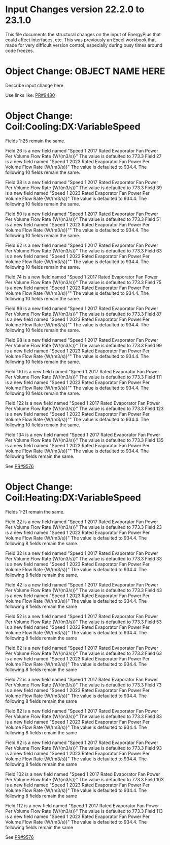Input Changes version 22.2.0 to 23.1.0
=============

This file documents the structural changes on the input of EnergyPlus that could affect interfaces, etc.
This was previously an Excel workbook that made for very difficult version control, especially during busy times around code freezes.

# Object Change: OBJECT NAME HERE

Describe input change here

Use links like: [PR#9480](https://github.com/NREL/EnergyPlus/pull/9480/)

# Object Change: Coil:Cooling:DX:VariableSpeed

Fields 1-25 remain the same.

Field 26 is a new field named "Speed 1 2017 Rated Evaporator Fan Power Per Volume Flow Rate {W/(m3/s)}"
The value is defaulted to 773.3
Field 27 is a new field named "Speed 1 2023 Rated Evaporator Fan Power Per Volume Flow Rate {W/(m3/s)}"
The value is defaulted to 934.4.
The following 10 fields remain the same. 

Field 38 is a new field named "Speed 1 2017 Rated Evaporator Fan Power Per Volume Flow Rate {W/(m3/s)}"
The value is defaulted to 773.3
Field 39 is a new field named "Speed 1 2023 Rated Evaporator Fan Power Per Volume Flow Rate {W/(m3/s)}"
The value is defaulted to 934.4.
The following 10 fields remain the same.

Field 50 is a new field named "Speed 1 2017 Rated Evaporator Fan Power Per Volume Flow Rate {W/(m3/s)}"
The value is defaulted to 773.3
Field 51 is a new field named "Speed 1 2023 Rated Evaporator Fan Power Per Volume Flow Rate {W/(m3/s)}""
The value is defaulted to 934.4.
The following 10 fields remain the same.

Field 62 is a new field named "Speed 1 2017 Rated Evaporator Fan Power Per Volume Flow Rate {W/(m3/s)}"
The value is defaulted to 773.3
Field 63 is a new field named "Speed 1 2023 Rated Evaporator Fan Power Per Volume Flow Rate {W/(m3/s)}""
The value is defaulted to 934.4.
The following 10 fields remain the same. 

Field 74 is a new field named "Speed 1 2017 Rated Evaporator Fan Power Per Volume Flow Rate {W/(m3/s)}"
The value is defaulted to 773.3
Field 75 is a new field named "Speed 1 2023 Rated Evaporator Fan Power Per Volume Flow Rate {W/(m3/s)}""
The value is defaulted to 934.4.
The following 10 fields remain the same.

Field 86 is a new field named "Speed 1 2017 Rated Evaporator Fan Power Per Volume Flow Rate {W/(m3/s)}"
The value is defaulted to 773.3
Field 87 is a new field named "Speed 1 2023 Rated Evaporator Fan Power Per Volume Flow Rate {W/(m3/s)}""
The value is defaulted to 934.4.
The following 10 fields remain the same.

Field 98 is a new field named "Speed 1 2017 Rated Evaporator Fan Power Per Volume Flow Rate {W/(m3/s)}"
The value is defaulted to 773.3
Field 99 is a new field named "Speed 1 2023 Rated Evaporator Fan Power Per Volume Flow Rate {W/(m3/s)}""
The value is defaulted to 934.4.
The following 10 fields remain the same.

Field 110 is a new field named "Speed 1 2017 Rated Evaporator Fan Power Per Volume Flow Rate {W/(m3/s)}"
The value is defaulted to 773.3
Field 111 is a new field named "Speed 1 2023 Rated Evaporator Fan Power Per Volume Flow Rate {W/(m3/s)}""
The value is defaulted to 934.4.
The following 10 fields remain the same.

Field 122 is a new field named "Speed 1 2017 Rated Evaporator Fan Power Per Volume Flow Rate {W/(m3/s)}"
The value is defaulted to 773.3
Field 123 is a new field named "Speed 1 2023 Rated Evaporator Fan Power Per Volume Flow Rate {W/(m3/s)}""
The value is defaulted to 934.4.
The following 10 fields remain the same.

Field 134 is a new field named "Speed 1 2017 Rated Evaporator Fan Power Per Volume Flow Rate {W/(m3/s)}"
The value is defaulted to 773.3
Field 135 is a new field named "Speed 1 2023 Rated Evaporator Fan Power Per Volume Flow Rate {W/(m3/s)}""
The value is defaulted to 934.4.
The following fields remain the same.

See [PR#9576](https://github.com/NREL/EnergyPlus/pull/9756)

# Object Change: Coil:Heating:DX:VariableSpeed

Fields 1-21 remain the same.

Field 22 is a new field named "Speed 1 2017 Rated Evaporator Fan Power Per Volume Flow Rate {W/(m3/s)}"
The value is defaulted to 773.3
Field 23 is a new field named "Speed 1 2023 Rated Evaporator Fan Power Per Volume Flow Rate {W/(m3/s)}"
The value is defaulted to 934.4.
The following 8 fields remain the same.

Field 32 is a new field named "Speed 1 2017 Rated Evaporator Fan Power Per Volume Flow Rate {W/(m3/s)}"
The value is defaulted to 773.3
Field 33 is a new field named "Speed 1 2023 Rated Evaporator Fan Power Per Volume Flow Rate {W/(m3/s)}"
The value is defaulted to 934.4.
The following 8 fields remain the same.

Field 42 is a new field named "Speed 1 2017 Rated Evaporator Fan Power Per Volume Flow Rate {W/(m3/s)}"
The value is defaulted to 773.3
Field 43 is a new field named "Speed 1 2023 Rated Evaporator Fan Power Per Volume Flow Rate {W/(m3/s)}"
The value is defaulted to 934.4.
The following 8 fields remain the same

Field 52 is a new field named "Speed 1 2017 Rated Evaporator Fan Power Per Volume Flow Rate {W/(m3/s)}"
The value is defaulted to 773.3
Field 53 is a new field named "Speed 1 2023 Rated Evaporator Fan Power Per Volume Flow Rate {W/(m3/s)}"
The value is defaulted to 934.4.
The following 8 fields remain the same

Field 62 is a new field named "Speed 1 2017 Rated Evaporator Fan Power Per Volume Flow Rate {W/(m3/s)}"
The value is defaulted to 773.3
Field 63 is a new field named "Speed 1 2023 Rated Evaporator Fan Power Per Volume Flow Rate {W/(m3/s)}"
The value is defaulted to 934.4.
The following 8 fields remain the same

Field 72 is a new field named "Speed 1 2017 Rated Evaporator Fan Power Per Volume Flow Rate {W/(m3/s)}"
The value is defaulted to 773.3
Field 73 is a new field named "Speed 1 2023 Rated Evaporator Fan Power Per Volume Flow Rate {W/(m3/s)}"
The value is defaulted to 934.4.
The following 8 fields remain the same

Field 82 is a new field named "Speed 1 2017 Rated Evaporator Fan Power Per Volume Flow Rate {W/(m3/s)}"
The value is defaulted to 773.3
Field 83 is a new field named "Speed 1 2023 Rated Evaporator Fan Power Per Volume Flow Rate {W/(m3/s)}"
The value is defaulted to 934.4.
The following 8 fields remain the same

Field 92 is a new field named "Speed 1 2017 Rated Evaporator Fan Power Per Volume Flow Rate {W/(m3/s)}"
The value is defaulted to 773.3
Field 93 is a new field named "Speed 1 2023 Rated Evaporator Fan Power Per Volume Flow Rate {W/(m3/s)}"
The value is defaulted to 934.4.
The following 8 fields remain the same

Field 102 is a new field named "Speed 1 2017 Rated Evaporator Fan Power Per Volume Flow Rate {W/(m3/s)}"
The value is defaulted to 773.3
Field 103 is a new field named "Speed 1 2023 Rated Evaporator Fan Power Per Volume Flow Rate {W/(m3/s)}"
The value is defaulted to 934.4.
The following 8 fields remain the same

Field 112 is a new field named "Speed 1 2017 Rated Evaporator Fan Power Per Volume Flow Rate {W/(m3/s)}"
The value is defaulted to 773.3
Field 113 is a new field named "Speed 1 2023 Rated Evaporator Fan Power Per Volume Flow Rate {W/(m3/s)}"
The value is defaulted to 934.4.
The following fields remain the same

See [PR#9576](https://github.com/NREL/EnergyPlus/pull/9756)
